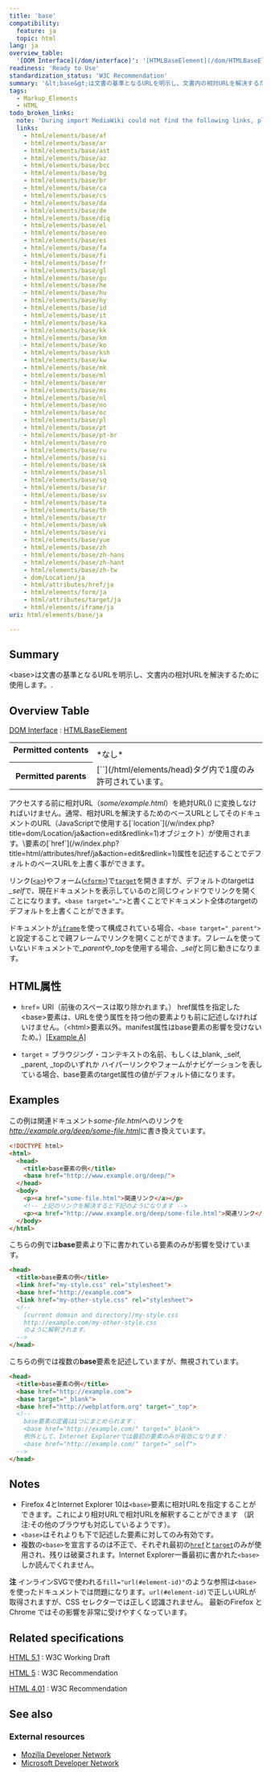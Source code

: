 ```yaml
---
title: 'base'
compatibility:
  feature: ja
  topic: html
lang: ja
overview_table:
  '[DOM Interface](/dom/interface)': '[HTMLBaseElement](/dom/HTMLBaseElement)'
readiness: 'Ready to Use'
standardization_status: 'W3C Recommendation'
summary: '&lt;base&gt;は文書の基準となるURLを明示し、文書内の相対URLを解決するために使用します。.'
tags:
  - Markup_Elements
  - HTML
todo_broken_links:
  note: 'During import MediaWiki could not find the following links, please fix and adjust this list.'
  links:
    - html/elements/base/af
    - html/elements/base/ar
    - html/elements/base/ast
    - html/elements/base/az
    - html/elements/base/bcc
    - html/elements/base/bg
    - html/elements/base/br
    - html/elements/base/ca
    - html/elements/base/cs
    - html/elements/base/da
    - html/elements/base/de
    - html/elements/base/diq
    - html/elements/base/el
    - html/elements/base/eo
    - html/elements/base/es
    - html/elements/base/fa
    - html/elements/base/fi
    - html/elements/base/fr
    - html/elements/base/gl
    - html/elements/base/gu
    - html/elements/base/he
    - html/elements/base/hu
    - html/elements/base/hy
    - html/elements/base/id
    - html/elements/base/it
    - html/elements/base/ka
    - html/elements/base/kk
    - html/elements/base/km
    - html/elements/base/ko
    - html/elements/base/ksh
    - html/elements/base/kw
    - html/elements/base/mk
    - html/elements/base/ml
    - html/elements/base/mr
    - html/elements/base/ms
    - html/elements/base/nl
    - html/elements/base/no
    - html/elements/base/oc
    - html/elements/base/pl
    - html/elements/base/pt
    - html/elements/base/pt-br
    - html/elements/base/ro
    - html/elements/base/ru
    - html/elements/base/si
    - html/elements/base/sk
    - html/elements/base/sl
    - html/elements/base/sq
    - html/elements/base/sr
    - html/elements/base/sv
    - html/elements/base/ta
    - html/elements/base/th
    - html/elements/base/tr
    - html/elements/base/uk
    - html/elements/base/vi
    - html/elements/base/yue
    - html/elements/base/zh
    - html/elements/base/zh-hans
    - html/elements/base/zh-hant
    - html/elements/base/zh-tw
    - dom/Location/ja
    - html/attributes/href/ja
    - html/elements/form/ja
    - html/attributes/target/ja
    - html/elements/iframe/ja
uri: html/elements/base/ja

---
```

## Summary

&lt;base&gt;は文書の基準となるURLを明示し、文書内の相対URLを解決するために使用します。.

## Overview Table

[DOM Interface](/dom/interface)
:   [HTMLBaseElement](/dom/HTMLBaseElement)

<table class="wikitable">
<tr>
<th style="vertical-align: top" id="permitted-contents">
Permitted contents

</th>
<td style="vertical-align: top; padding-top: 10px">
*なし*

</td>
</tr>
<tr>
<th id="permitted-parents">
Permitted parents

</th>
<td>
[`<head>`](/html/elements/head)タグ内で1度のみ許可されています。

</td>
</tr>
</table>
アクセスする前に相対URL（<var>some/example.html</var>）を絶対URL(<var><http://example.org/some/example.html></var>) に変換しなければいけません。通常、相対URLを解決するためのベースURLとしてそのドキュメントのURL（JavaScriptで使用する[`location`](/w/index.php?title=dom/Location/ja&action=edit&redlink=1)オブジェクト）が使用されます。\<base\>要素の[`href`](/w/index.php?title=html/attributes/href/ja&action=edit&redlink=1)属性を記述することでデフォルトのベースURLを上書く事ができます。

リンク([`<a>`](/html/elements/a/ja))やフォーム([`<form>`](/w/index.php?title=html/elements/form/ja&action=edit&redlink=1))で[`target`](/w/index.php?title=html/attributes/target/ja&action=edit&redlink=1)を開きますが、デフォルトのtargetは<var>\_self</var>で、現在ドキュメントを表示しているのと同じウィンドウでリンクを開くことになります。`<base target="…">`と書くことでドキュメント全体のtargetのデフォルトを上書くことができます。

ドキュメントが[`iframe`](/w/index.php?title=html/elements/iframe/ja&action=edit&redlink=1)を使って構成されている場合、`<base target="_parent">`と設定することで親フレームでリンクを開くことができます。フレームを使っていないドキュメントで<var>\_parent</var>や<var>\_top</var>を使用する場合、<var>\_self</var>と同じ動きになります。

## HTML属性

-   `href`= URI（前後のスペースは取り除かれます。）
    href属性を指定した\<base\>要素は、URLを使う属性を持つ他の要素よりも前に記述しなければいけません。（\<html\>要素以外。manifest属性はbase要素の影響を受けないため。）[[Example A]](#Example_A)

-   `target` = ブラウジング・コンテキストの名前、もしくは\_blank, \_self, \_parent, \_topのいずれか
    ハイパーリンクやフォームがナビゲーションを表している場合、base要素のtarget属性の値がデフォルト値になります。

## Examples

この例は関連ドキュメント<var>some-file.html</var>へのリンクを<var><http://example.org/deep/some-file.html></var>に書き換えています。

``` html
<!DOCTYPE html>
<html>
  <head>
    <title>base要素の例</title>
    <base href="http://www.example.org/deep/">
  </head>
  <body>
    <p><a href="some-file.html">関連リンク</a></p>
    <!-- 上記のリンクを解決すると下記のようになります -->
    <p><a href="http://www.example.org/deep/some-file.html">関連リンク</a></p>
  </body>
</html>
```

こちらの例では**base**要素より下に書かれている要素のみが影響を受けています。

``` html
<head>
  <title>base要素の例</title>
  <link href="my-style.css" rel="stylesheet">
  <base href="http://example.com">
  <link href="my-other-style.css" rel="stylesheet">
  <!--
    [current domain and directory]/my-style.css
    http://example.com/my-other-style.css
    のように解釈されます。
  -->
</head>
```

こちらの例では複数の**base**要素を記述していますが、無視されています。

``` html
<head>
  <title>base要素の例</title>
  <base href="http://example.com">
  <base target="_blank">
  <base href="http://webplatform.org" target="_top">
  <!--
    base要素の定義は1つにまとめられます：
    <base href="http://example.com/" target="_blank">
    例外として、Internet Explorerでは最初の要素のみが有効になります：
    <base href="http://example.com/" target="_self">
  -->
</head>
```

## Notes

-   Firefox 4とInternet Explorer 10は`<base>`要素に相対URLを指定することができます。これにより相対URLで相対URLを解釈することができます
    （訳注:その他のブラウザも対応しているようです）。
-   `<base>`はそれよりも下で記述した要素に対してのみ有効です。
-   複数の`<base>`を宣言するのは不正で、それぞれ最初の[`href`](/w/index.php?title=html/attributes/href/ja&action=edit&redlink=1)と[`target`](/w/index.php?title=html/attributes/target/ja&action=edit&redlink=1)のみが使用され、残りは破棄されます。Internet Explorer一番最初に書かれた`<base>`しか読んでくれません。

**注** インラインSVGで使われる`fill="url(#element-id)"`のような参照は`<base>`を使ったドキュメントでは問題になります。`url(#element-id)`で正しいURLが取得されますが、CSS セレクターでは正しく認識されません。 最新のFirefox とChrome ではその影響を非常に受けやすくなっています。

## Related specifications

[HTML 5.1](http://www.w3.org/TR/html51/document-metadata.html#the-base-element)
:   W3C Working Draft

[HTML 5](http://www.w3.org/TR/html5/document-metadata.html#the-base-element)
:   W3C Recommendation

[HTML 4.01](http://www.w3.org/TR/html401/struct/links.html#edef-BASE)
:   W3C Recommendation

## See also

### External resources

-   [Mozilla Developer Network](https://developer.mozilla.org/en-US/docs/HTML/Element/base)
-   [Microsoft Developer Network](http://msdn.microsoft.com/en-us/library/ie/ms535191%28v=vs.85%29.aspx)
